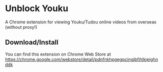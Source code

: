 # Unblock Youku

A Chrome extension for viewing Youku/Tudou online videos from overseas (without proxy!)

## Download/Install

You can find this extension on Chrome Web Store at https://chrome.google.com/webstore/detail/pdnfnkhpgegpcingjbfihlkjeighnddk
